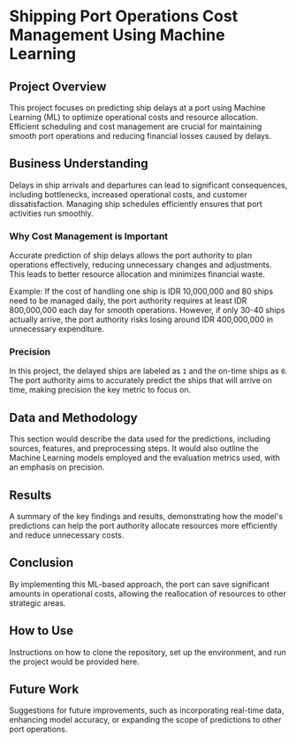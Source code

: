# Shipping Port Operations Cost Management Using Machine Learning

## Project Overview
This project focuses on predicting ship delays at a port using Machine Learning (ML) to optimize operational costs and resource allocation. Efficient scheduling and cost management are crucial for maintaining smooth port operations and reducing financial losses caused by delays.

## Business Understanding
Delays in ship arrivals and departures can lead to significant consequences, including bottlenecks, increased operational costs, and customer dissatisfaction. Managing ship schedules efficiently ensures that port activities run smoothly.

### Why Cost Management is Important
Accurate prediction of ship delays allows the port authority to plan operations effectively, reducing unnecessary changes and adjustments. This leads to better resource allocation and minimizes financial waste.

Example:
If the cost of handling one ship is IDR 10,000,000 and 80 ships need to be managed daily, the port authority requires at least IDR 800,000,000 each day for smooth operations. However, if only 30-40 ships actually arrive, the port authority risks losing around IDR 400,000,000 in unnecessary expenditure.

### Precision
In this project, the delayed ships are labeled as `1` and the on-time ships as `0`. The port authority aims to accurately predict the ships that will arrive on time, making precision the key metric to focus on.

## Data and Methodology
This section would describe the data used for the predictions, including sources, features, and preprocessing steps. It would also outline the Machine Learning models employed and the evaluation metrics used, with an emphasis on precision.

## Results
A summary of the key findings and results, demonstrating how the model's predictions can help the port authority allocate resources more efficiently and reduce unnecessary costs.

## Conclusion
By implementing this ML-based approach, the port can save significant amounts in operational costs, allowing the reallocation of resources to other strategic areas.

## How to Use
Instructions on how to clone the repository, set up the environment, and run the project would be provided here.

## Future Work
Suggestions for future improvements, such as incorporating real-time data, enhancing model accuracy, or expanding the scope of predictions to other port operations.

